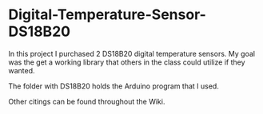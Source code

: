 # Digital-Temperature-Sensor-DS18B20

In this project I purchased 2 DS18B20 digital temperature sensors.
My goal was the get a working library that others in the class could utilize if they wanted.

The folder with DS18B20 holds the Arduino program that I used.

Other citings can be found throughout the Wiki.
